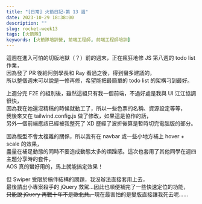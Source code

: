 ```yaml
---
title: "[日常] 火箭日記-第 13 週"
date: 2023-10-29 18:38:00
description: ""
slug: rocket-week13
tags: [火箭隊]
keywords: [火箭隊培訓營, 前端工程師, 前端工程師培訓]
---
```


這週在進入可怕的切版地獄（？）前的週末，正在瘋狂地修 JS 第八週的 todo list 作業，  
因為發了 PR 後給阿劍學長和 Ray 看過之後，得到蠻多建議的，  
所以整個週末可以說是一修再修，希望能把最簡單的 todo list 的架構刁到最好。

上週分完 F2E 的組別後，雖然這組只有我一個前端，不過好處是我與 UI 江江協調很快，  
因為我在她還沒精稿的時候就動工了，所以一些色票的名稱、資源設定等等，  
我後來又在 tailwind.config.js 做了修改，如果這是協作的話，  
另外一個前端應該已經被我整死了 XD 歷經了波折後算是暫時切完電腦版的部分。

因為版型不會太複雜的關係，所以我有在 navbar 或一些小地方補上 hover + scale 的效果，  
盡量在補足動態的同時不要造成動態太多的煩躁感。這次也套用了其他同學在週四主題分享時的套件，  
AOS 真的蠻好用的，馬上就能搞定效果！

但 Swiper 受限於稿件結構的問題，我沒辦法直接套用上去，  
最後請出小專案殺手的 jQuery 救駕...因此也順便補完了一些快速定位的功能，  
~~只能說 jQuery 再戰十年不是歐北共。~~現在最害怕的是變版直接讓我死去呢......
